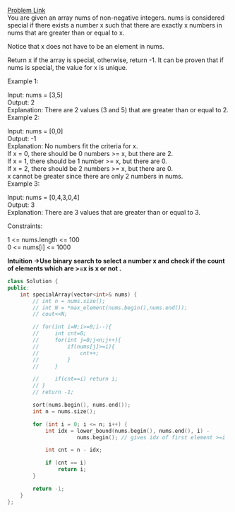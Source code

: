 [Problem Link](https://leetcode.com/problems/special-array-with-x-elements-greater-than-or-equal-x/description/?envType=daily-question&envId=2024-05-27)<br>
You are given an array nums of non-negative integers. nums is considered special if there exists a number x such that there are exactly x numbers in nums that are greater than or equal to x.<br>

Notice that x does not have to be an element in nums.<br>

Return x if the array is special, otherwise, return -1. It can be proven that if nums is special, the value for x is unique.<br>

 

Example 1:<br>

Input: nums = [3,5]<br>
Output: 2<br>
Explanation: There are 2 values (3 and 5) that are greater than or equal to 2.<br>
Example 2:<br>

Input: nums = [0,0]<br>
Output: -1<br>
Explanation: No numbers fit the criteria for x.<br>
If x = 0, there should be 0 numbers >= x, but there are 2.<br>
If x = 1, there should be 1 number >= x, but there are 0.<br>
If x = 2, there should be 2 numbers >= x, but there are 0.<br>
x cannot be greater since there are only 2 numbers in nums.<br>
Example 3:<br>

Input: nums = [0,4,3,0,4]<br>
Output: 3<br>
Explanation: There are 3 values that are greater than or equal to 3.<br>
 

Constraints:<br>

1 <= nums.length <= 100<br>
0 <= nums[i] <= 1000<br>

__Intuition ->Use binary search to select a number x and check if the count of elements which are >=x is x or not .__

```C++
class Solution {
public:
    int specialArray(vector<int>& nums) {
        // int n = nums.size();
        // int N = *max_element(nums.begin(),nums.end());
        // cout<<N;

        // for(int i=N;i>=0;i--){
        //     int cnt=0;
        //     for(int j=0;j<n;j++){
        //         if(nums[j]>=i){
        //             cnt++;
        //         }
        //     }

        //     if(cnt==i) return i;
        // }
        // return -1;

        sort(nums.begin(), nums.end());
        int n = nums.size();

        for (int i = 0; i <= n; i++) {
            int idx = lower_bound(nums.begin(), nums.end(), i) -
                      nums.begin(); // gives idx of first element >=i

            int cnt = n - idx;

            if (cnt == i)
                return i;
        }

        return -1;
    }
};
```
